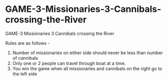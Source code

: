 # GAME-3-Missionaries-3-Cannibals-crossing-the-River
GAME-3 Missionaries 3 Cannibals crossing the River

Rules are as follows -

1. Number of missionaries on either side should never be less than number of cannibals
2. Only one or 2 people can travel through boat at a time.
3. You win the game when all missionaries and cannibals on the right go to the left side
